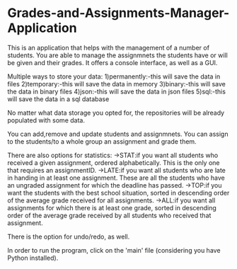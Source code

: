 # Grades-and-Assignments-Manager-Application

This is an application that helps with the management of a number of students. You are able to manage the assignmnets the students have or will be given and their grades. It offers a console interface, as well as a GUI. 

Multiple ways to store your data:
1)permanently:-this will save the data in files
2)temporary:-this will save the data in memory
3)binary:-this will save the data in binary files
4)json:-this will save the data in json files
5)sql:-this will save the data in a sql database

No matter what data storage you opted for, the repositories will be already populated with some data.

You can add,remove and update students and assignmnets. You can assign to the students/to a whole group an assignment and grade them.

There are also options for statistics:
	->STAT:if you want all students who received a given assignment, ordered alphabetically. This is the only one that requires an assignmentID.
	->LATE:if you want all students who are late in handing in at least one assignment. These are all the students who have an ungraded assignment for which the deadline has passed.
	->TOP:if you want the students with the best school situation, sorted in descending order of the average grade received for all assignments.
	->ALL:if you want all assignments for which there is at least one grade, sorted in descending order of the average grade received by all students who received that assignment.

There is the option for undo/redo, as well.

In order to run the program, click on the 'main' file (considering you have Python installed).

